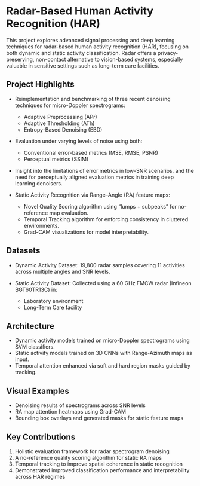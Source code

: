 # Radar-Based Human Activity Recognition (HAR)

This project explores advanced signal processing and deep learning techniques for radar-based human activity recognition (HAR), focusing on both dynamic and static activity classification. Radar offers a privacy-preserving, non-contact alternative to vision-based systems, especially valuable in sensitive settings such as long-term care facilities.

## Project Highlights

* Reimplementation and benchmarking of three recent denoising techniques for micro-Doppler spectrograms:

  * Adaptive Preprocessing (APr)
  * Adaptive Thresholding (ATh)
  * Entropy-Based Denoising (EBD)

* Evaluation under varying levels of noise using both:

  * Conventional error-based metrics (MSE, RMSE, PSNR)
  * Perceptual metrics (SSIM)

* Insight into the limitations of error metrics in low-SNR scenarios, and the need for perceptually aligned evaluation metrics in training deep learning denoisers.

* Static Activity Recognition via Range–Angle (RA) feature maps:

  * Novel Quality Scoring algorithm using “lumps + subpeaks” for no-reference map evaluation.
  * Temporal Tracking algorithm for enforcing consistency in cluttered environments.
  * Grad-CAM visualizations for model interpretability.

## Datasets

* Dynamic Activity Dataset: 19,800 radar samples covering 11 activities across multiple angles and SNR levels.
* Static Activity Dataset: Collected using a 60 GHz FMCW radar (Infineon BGT60TR13C) in:

  * Laboratory environment
  * Long-Term Care facility

## Architecture

* Dynamic activity models trained on micro-Doppler spectrograms using SVM classifiers.
* Static activity models trained on 3D CNNs with Range-Azimuth maps as input.
* Temporal attention enhanced via soft and hard region masks guided by tracking.

## Visual Examples

* Denoising results of spectrograms across SNR levels
* RA map attention heatmaps using Grad-CAM
* Bounding box overlays and generated masks for static feature maps

## Key Contributions

1. Holistic evaluation framework for radar spectrogram denoising
2. A no-reference quality scoring algorithm for static RA maps
3. Temporal tracking to improve spatial coherence in static recognition
4. Demonstrated improved classification performance and interpretability across HAR regimes